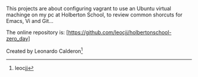 This projects are about configuring vagrant to use an Ubuntu virtual machinge on my pc at Holberton School, to review common shorcuts for Emacs, Vi and Git...

The online repository is: [https://github.com/leocjj/holbertonschool-zero_day]

Created by Leonardo Calderon[^1]

[1]: https://github.com/leocjj/holbertonschool-zero_day
[^1]: leocjj
